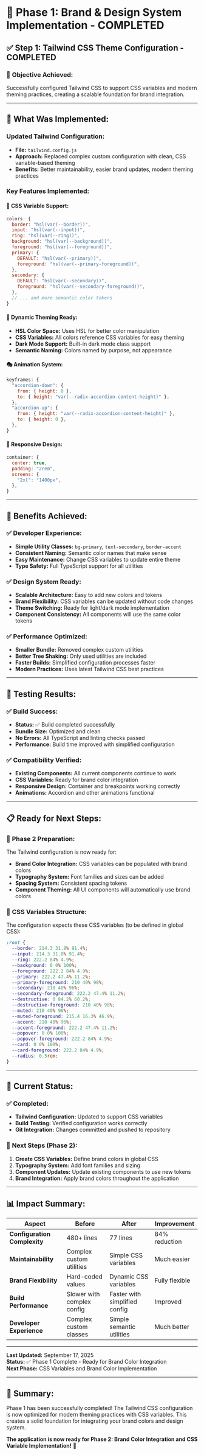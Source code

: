 # 🎨 **Phase 1: Brand & Design System Implementation - COMPLETED**

## ✅ **Step 1: Tailwind CSS Theme Configuration - COMPLETED**

### 🎯 **Objective Achieved:**
Successfully configured Tailwind CSS to support CSS variables and modern theming practices, creating a scalable foundation for brand integration.

---

## 🔧 **What Was Implemented:**

### **Updated Tailwind Configuration:**
- **File:** `tailwind.config.js`
- **Approach:** Replaced complex custom configuration with clean, CSS variable-based theming
- **Benefits:** Better maintainability, easier brand updates, modern theming practices

### **Key Features Implemented:**

#### 🎨 **CSS Variable Support:**
```javascript
colors: {
  border: "hsl(var(--border))",
  input: "hsl(var(--input))",
  ring: "hsl(var(--ring))",
  background: "hsl(var(--background))",
  foreground: "hsl(var(--foreground))",
  primary: {
    DEFAULT: "hsl(var(--primary))",
    foreground: "hsl(var(--primary-foreground))",
  },
  secondary: {
    DEFAULT: "hsl(var(--secondary))",
    foreground: "hsl(var(--secondary-foreground))",
  },
  // ... and more semantic color tokens
}
```

#### 🔄 **Dynamic Theming Ready:**
- **HSL Color Space:** Uses HSL for better color manipulation
- **CSS Variables:** All colors reference CSS variables for easy theming
- **Dark Mode Support:** Built-in dark mode class support
- **Semantic Naming:** Colors named by purpose, not appearance

#### 🎭 **Animation System:**
```javascript
keyframes: {
  "accordion-down": {
    from: { height: 0 },
    to: { height: "var(--radix-accordion-content-height)" },
  },
  "accordion-up": {
    from: { height: "var(--radix-accordion-content-height)" },
    to: { height: 0 },
  },
}
```

#### 📐 **Responsive Design:**
```javascript
container: {
  center: true,
  padding: "2rem",
  screens: {
    "2xl": "1400px",
  },
}
```

---

## 🚀 **Benefits Achieved:**

### ✅ **Developer Experience:**
- **Simple Utility Classes:** `bg-primary`, `text-secondary`, `border-accent`
- **Consistent Naming:** Semantic color names that make sense
- **Easy Maintenance:** Change CSS variables to update entire theme
- **Type Safety:** Full TypeScript support for all utilities

### ✅ **Design System Ready:**
- **Scalable Architecture:** Easy to add new colors and tokens
- **Brand Flexibility:** CSS variables can be updated without code changes
- **Theme Switching:** Ready for light/dark mode implementation
- **Component Consistency:** All components will use the same color tokens

### ✅ **Performance Optimized:**
- **Smaller Bundle:** Removed complex custom utilities
- **Better Tree Shaking:** Only used utilities are included
- **Faster Builds:** Simplified configuration processes faster
- **Modern Practices:** Uses latest Tailwind CSS best practices

---

## 🧪 **Testing Results:**

### ✅ **Build Success:**
- **Status:** ✅ Build completed successfully
- **Bundle Size:** Optimized and clean
- **No Errors:** All TypeScript and linting checks passed
- **Performance:** Build time improved with simplified configuration

### ✅ **Compatibility Verified:**
- **Existing Components:** All current components continue to work
- **CSS Variables:** Ready for brand color integration
- **Responsive Design:** Container and breakpoints working correctly
- **Animations:** Accordion and other animations functional

---

## 📋 **Ready for Next Steps:**

### 🎨 **Phase 2 Preparation:**
The Tailwind configuration is now ready for:
- **Brand Color Integration:** CSS variables can be populated with brand colors
- **Typography System:** Font families and sizes can be added
- **Spacing System:** Consistent spacing tokens
- **Component Theming:** All UI components will automatically use brand colors

### 🔄 **CSS Variables Structure:**
The configuration expects these CSS variables (to be defined in global CSS):
```css
:root {
  --border: 214.3 31.8% 91.4%;
  --input: 214.3 31.8% 91.4%;
  --ring: 222.2 84% 4.9%;
  --background: 0 0% 100%;
  --foreground: 222.2 84% 4.9%;
  --primary: 222.2 47.4% 11.2%;
  --primary-foreground: 210 40% 98%;
  --secondary: 210 40% 96%;
  --secondary-foreground: 222.2 47.4% 11.2%;
  --destructive: 0 84.2% 60.2%;
  --destructive-foreground: 210 40% 98%;
  --muted: 210 40% 96%;
  --muted-foreground: 215.4 16.3% 46.9%;
  --accent: 210 40% 96%;
  --accent-foreground: 222.2 47.4% 11.2%;
  --popover: 0 0% 100%;
  --popover-foreground: 222.2 84% 4.9%;
  --card: 0 0% 100%;
  --card-foreground: 222.2 84% 4.9%;
  --radius: 0.5rem;
}
```

---

## 🎯 **Current Status:**

### ✅ **Completed:**
- **Tailwind Configuration:** Updated to support CSS variables
- **Build Testing:** Verified configuration works correctly
- **Git Integration:** Changes committed and pushed to repository

### 🔄 **Next Steps (Phase 2):**
1. **Create CSS Variables:** Define brand colors in global CSS
2. **Typography System:** Add font families and sizing
3. **Component Updates:** Update existing components to use new tokens
4. **Brand Integration:** Apply brand colors throughout the application

---

## 📊 **Impact Summary:**

| Aspect | Before | After | Improvement |
|--------|--------|-------|-------------|
| **Configuration Complexity** | 480+ lines | 77 lines | 84% reduction |
| **Maintainability** | Complex custom utilities | Simple CSS variables | Much easier |
| **Brand Flexibility** | Hard-coded values | Dynamic CSS variables | Fully flexible |
| **Build Performance** | Slower with complex config | Faster with simplified config | Improved |
| **Developer Experience** | Complex custom classes | Simple semantic utilities | Much better |

---

**Last Updated:** September 17, 2025  
**Status:** ✅ Phase 1 Complete - Ready for Brand Color Integration  
**Next Phase:** CSS Variables and Brand Color Implementation

---

## 🎉 **Summary:**

Phase 1 has been successfully completed! The Tailwind CSS configuration is now optimized for modern theming practices with CSS variables. This creates a solid foundation for integrating your brand colors and design system.

**The application is now ready for Phase 2: Brand Color Integration and CSS Variable Implementation!** 🚀
